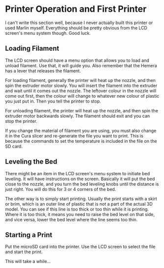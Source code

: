 # Printer Operation and First Printer

I can't write this section well, because I never actually built this printer or used Marlin myself. Everything should be pretty obvious from the LCD screen's menu system though. Good luck.

## Loading Filament

The LCD screen should have a menu option that allows you to load and unload filament. Use that, it will guide you. Also remember that the Hemera has a lever that releases the filament.

For loading filament, generally the printer will heat up the nozzle, and then spin the extruder motor slowly. You will insert the filament into the extruder and wait until it comes out the nozzle. The leftover colour in the nozzle will come out first, then the colour will change to whatever new colour of plastic you just put in. Then you tell the printer to stop.

For unloading filament, the printer will heat up the nozzle, and then spin the extruder motor backwards slowly. The filament should exit and you can stop the printer.

If you change the material of filament you are using, you must also change it in the Cura slicer and re-generate the file you want to print. This is because the commands to set the temperature is included in the file on the SD card.

## Leveling the Bed

There might be an item in the LCD screen's menu system to initiate bed leveling. It will have instructions on the screen. Basically it will put the bed close to the nozzle, and you turn the bed leveling knobs until the distance is just right. You will do this for 3 or 4 corners of the bed.

The other way is to simply start printing. Usually the print starts with a skirt or brim, which is an outer line of plastic that is not a part of the actual 3D model. You can see if this line is too thick or too thin while it is printing. Where it is too thick, it means you need to raise the bed level on that side, and vice versa, lower the bed level where the line seems too thin.

## Starting a Print

Put the microSD card into the printer. Use the LCD screen to select the file and start the print.

This will take a while...
